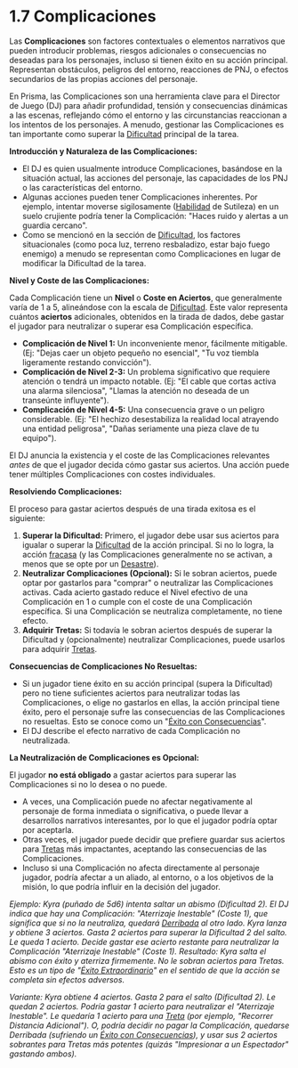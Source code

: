 # 1.7 Complicaciones

Las **Complicaciones** son factores contextuales o elementos narrativos que pueden introducir problemas, riesgos adicionales o consecuencias no deseadas para los personajes, incluso si tienen éxito en su acción principal. Representan obstáculos, peligros del entorno, reacciones de PNJ, o efectos secundarios de las propias acciones del personaje.

En Prisma, las Complicaciones son una herramienta clave para el Director de Juego (DJ) para añadir profundidad, tensión y consecuencias dinámicas a las escenas, reflejando cómo el entorno y las circunstancias reaccionan a los intentos de los personajes. A menudo, gestionar las Complicaciones es tan importante como superar la [Dificultad](./01.06_Dificultad.md) principal de la tarea.

**Introducción y Naturaleza de las Complicaciones:**

*   El DJ es quien usualmente introduce Complicaciones, basándose en la situación actual, las acciones del personaje, las capacidades de los PNJ o las características del entorno.
*   Algunas acciones pueden tener Complicaciones inherentes. Por ejemplo, intentar moverse sigilosamente ([Habilidad](./01.11_Habilidades_Concepto.md) de Sutileza) en un suelo crujiente podría tener la Complicación: "Haces ruido y alertas a un guardia cercano".
*   Como se mencionó en la sección de [Dificultad](./01.06_Dificultad.md), los factores situacionales (como poca luz, terreno resbaladizo, estar bajo fuego enemigo) a menudo se representan como Complicaciones en lugar de modificar la Dificultad de la tarea.

**Nivel y Coste de las Complicaciones:**

Cada Complicación tiene un **Nivel** o **Coste en Aciertos**, que generalmente varía de 1 a 5, alineándose con la escala de [Dificultad](./01.06_Dificultad.md). Este valor representa cuántos **aciertos** adicionales, obtenidos en la tirada de dados, debe gastar el jugador para neutralizar o superar esa Complicación específica.

*   **Complicación de Nivel 1:** Un inconveniente menor, fácilmente mitigable. (Ej: "Dejas caer un objeto pequeño no esencial", "Tu voz tiembla ligeramente restando convicción").
*   **Complicación de Nivel 2-3:** Un problema significativo que requiere atención o tendrá un impacto notable. (Ej: "El cable que cortas activa una alarma silenciosa", "Llamas la atención no deseada de un transeúnte influyente").
*   **Complicación de Nivel 4-5:** Una consecuencia grave o un peligro considerable. (Ej: "El hechizo desestabiliza la realidad local atrayendo una entidad peligrosa", "Dañas seriamente una pieza clave de tu equipo").

El DJ anuncia la existencia y el coste de las Complicaciones relevantes *antes* de que el jugador decida cómo gastar sus aciertos. Una acción puede tener múltiples Complicaciones con costes individuales.

**Resolviendo Complicaciones:**

El proceso para gastar aciertos después de una tirada exitosa es el siguiente:

1.  **Superar la Dificultad:** Primero, el jugador debe usar sus aciertos para igualar o superar la [Dificultad](./01.06_Dificultad.md) de la acción principal. Si no lo logra, la acción [fracasa](./01.04_Aciertos_y_Tipos_de_Exito.md) (y las Complicaciones generalmente no se activan, a menos que se opte por un [Desastre](./01.04_Aciertos_y_Tipos_de_Exito.md)).
2.  **Neutralizar Complicaciones (Opcional):** Si le sobran aciertos, puede optar por gastarlos para "comprar" o neutralizar las Complicaciones activas. Cada acierto gastado reduce el Nivel efectivo de una Complicación en 1 o cumple con el coste de una Complicación específica. Si una Complicación se neutraliza completamente, no tiene efecto.
3.  **Adquirir Tretas:** Si todavía le sobran aciertos después de superar la Dificultad y (opcionalmente) neutralizar Complicaciones, puede usarlos para adquirir [Tretas](./01.08_Tretas.md).

**Consecuencias de Complicaciones No Resueltas:**

*   Si un jugador tiene éxito en su acción principal (supera la Dificultad) pero no tiene suficientes aciertos para neutralizar todas las Complicaciones, o elige no gastarlos en ellas, la acción principal tiene éxito, pero el personaje sufre las consecuencias de las Complicaciones no resueltas. Esto se conoce como un "[Éxito con Consecuencias](./01.04_Aciertos_y_Tipos_de_Exito.md)".
*   El DJ describe el efecto narrativo de cada Complicación no neutralizada.

**La Neutralización de Complicaciones es Opcional:**

El jugador **no está obligado** a gastar aciertos para superar las Complicaciones si no lo desea o no puede.

*   A veces, una Complicación puede no afectar negativamente al personaje de forma inmediata o significativa, o puede llevar a desarrollos narrativos interesantes, por lo que el jugador podría optar por aceptarla.
*   Otras veces, el jugador puede decidir que prefiere guardar sus aciertos para [Tretas](./01.08_Tretas.md) más impactantes, aceptando las consecuencias de las Complicaciones.
*   Incluso si una Complicación no afecta directamente al personaje jugador, podría afectar a un aliado, al entorno, o a los objetivos de la misión, lo que podría influir en la decisión del jugador.

*Ejemplo: Kyra (puñado de 5d6) intenta saltar un abismo (Dificultad 2). El DJ indica que hay una Complicación: "Aterrizaje Inestable" (Coste 1), que significa que si no la neutraliza, quedará [Derribada](./01.13_Efectos_de_Estado.md) al otro lado.*
*Kyra lanza y obtiene 3 aciertos.*
*Gasta 2 aciertos para superar la Dificultad 2 del salto. Le queda 1 acierto.*
*Decide gastar ese acierto restante para neutralizar la Complicación "Aterrizaje Inestable" (Coste 1).*
*Resultado: Kyra salta el abismo con éxito y aterriza firmemente. No le sobran aciertos para Tretas. Esto es un tipo de "[Éxito Extraordinario](./01.04_Aciertos_y_Tipos_de_Exito.md)" en el sentido de que la acción se completa sin efectos adversos.*

*Variante: Kyra obtiene 4 aciertos.*
*Gasta 2 para el salto (Dificultad 2). Le quedan 2 aciertos.*
*Podría gastar 1 acierto para neutralizar el "Aterrizaje Inestable". Le quedaría 1 acierto para una [Treta](./01.08_Tretas.md) (por ejemplo, "Recorrer Distancia Adicional").*
*O, podría decidir no pagar la Complicación, quedarse Derribada (sufriendo un [Éxito con Consecuencias](./01.04_Aciertos_y_Tipos_de_Exito.md)), y usar sus 2 aciertos sobrantes para Tretas más potentes (quizás "Impresionar a un Espectador" gastando ambos).*

